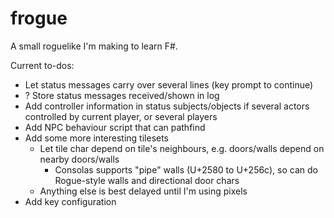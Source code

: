 # frogue

A small roguelike I'm making to learn F#.

Current to-dos:

- Let status messages carry over several lines (key prompt to continue)
- ? Store status messages received/shown in log
- Add controller information in status subjects/objects if several actors controlled by current player, or several players
- Add NPC behaviour script that can pathfind
- Add some more interesting tilesets
  - Let tile char depend on tile's neighbours, e.g. doors/walls depend on nearby doors/walls
    - Consolas supports "pipe" walls (U+2580 to U+256c), so can do Rogue-style walls and directional door chars
  - Anything else is best delayed until I'm using pixels
- Add key configuration

